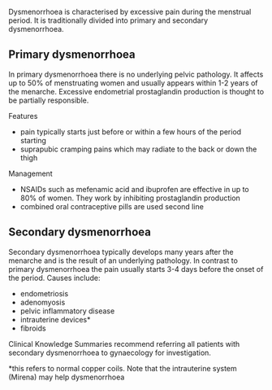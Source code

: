 Dysmenorrhoea is characterised by excessive pain during the menstrual period. It is traditionally divided into primary and secondary dysmenorrhoea.  
  
Primary dysmenorrhoea
---------------------

  
In primary dysmenorrhoea there is no underlying pelvic pathology. It affects up to 50% of menstruating women and usually appears within 1\-2 years of the menarche. Excessive endometrial prostaglandin production is thought to be partially responsible.  
  
Features  
* pain typically starts just before or within a few hours of the period starting
* suprapubic cramping pains which may radiate to the back or down the thigh

  
Management  
* NSAIDs such as mefenamic acid and ibuprofen are effective in up to 80% of women. They work by inhibiting prostaglandin production
* combined oral contraceptive pills are used second line

  
Secondary dysmenorrhoea
-----------------------

  
Secondary dysmenorrhoea typically develops many years after the menarche and is the result of an underlying pathology. In contrast to primary dysmenorrhoea the pain usually starts 3\-4 days before the onset of the period. Causes include:  
* endometriosis
* adenomyosis
* pelvic inflammatory disease
* intrauterine devices\*
* fibroids

  
Clinical Knowledge Summaries recommend referring all patients with secondary dysmenorrhoea to gynaecology for investigation.  
  
\*this refers to normal copper coils. Note that the intrauterine system (Mirena) may help dysmenorrhoea